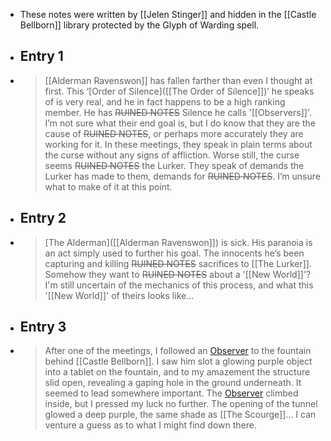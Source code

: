 - These notes were written by [[Jelen Stinger]] and hidden in the [[Castle Bellborn]] library protected by the Glyph of Warding spell.
- ## Entry 1
- > [[Alderman Ravenswon]] has fallen farther than even I thought at first. This ‘[Order of Silence]([[The Order of Silence]])’ he speaks of is very real, and he in fact happens to be a high ranking member. He has ~~RUINED NOTES~~ Silence he calls '[[Observers]]'.  I’m not sure what their end goal is, but I do know that they are the cause of ~~RUINED NOTES~~, or perhaps more accurately they are working for it. In these meetings, they speak in plain terms about the curse without any signs of affliction. Worse still, the curse seems ~~RUINED NOTES~~ the Lurker. They speak of demands the Lurker has made to them, demands for ~~RUINED NOTES~~. I’m unsure what to make of it at this point.
- ## Entry 2
- > [The Alderman]([[Alderman Ravenswon]]) is sick. His paranoia is an act simply used to further his goal. The innocents he’s been capturing and killing ~~RUINED NOTES~~ sacrifices to [[The Lurker]]. Somehow they want to ~~RUINED NOTES~~ about a '[[New World]]'? I'm still uncertain of the mechanics of this process, and what this '[[New World]]' of theirs looks like...
- ## Entry 3
- > After one of the meetings, I followed an [Observer]([[Observers]]) to the fountain behind [[Castle Bellborn]]. I saw him slot a glowing purple object into a tablet on the fountain, and to my amazement the structure slid open, revealing a gaping hole in the ground underneath. It seemed to lead somewhere important. The [Observer]([[Observers]]) climbed inside, but I pressed my luck no further. The opening of the tunnel glowed a deep purple, the same shade as [[The Scourge]]... I can venture a guess as to what I might find down there.